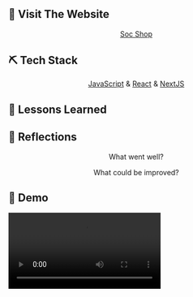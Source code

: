 <h1 align="center"> 
</h1>

<p align="center">  

</p>

## 🏁 Visit The Website

<p align="center">
<a href="">Soc Shop</a>
</p>

## ⛏️ Tech Stack

<p align="center">
<a href="https://(https://www.javascript.com//">JavaScript</a> &
<a href="https://react.dev/">React</a> &
<a href="https://nextjs.org/">NextJS</a>
</p>
  
## 🏫 Lessons Learned

<p align="center">
</p>
<p align="center">
</p>
<p align="center">
</p>

## 💭 Reflections
<p align="center">
What went well? <br>
</p>

<p align="center">
What could be improved? <br>
</p>

## 🎥 Demo

<video align="center" src=""/>

